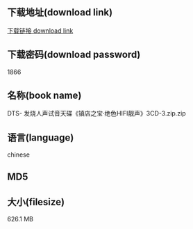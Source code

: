 ## 下载地址(download link)
[下载链接 download link](https://voluble-croquembouche-d321dc.netlify.app/?s=DTS-+++%E5%8F%91%E7%83%A7%E4%BA%BA%E5%A3%B0%E8%AF%95%E9%9F%B3%E5%A4%A9%E7%A2%9F%E3%80%8A%E9%95%87%E5%BA%97%E4%B9%8B%E5%AE%9D%C2%B7%E7%BB%9D%E8%89%B2HIFI%E9%9D%93%E5%A3%B0%E3%80%8B3CD-3.zip)

## 下载密码(download password)
1866

## 名称(book name)
DTS-   发烧人声试音天碟《镇店之宝·绝色HIFI靓声》3CD-3.zip.zip

## 语言(language)
chinese

## MD5


## 大小(filesize)
626.1 MB
